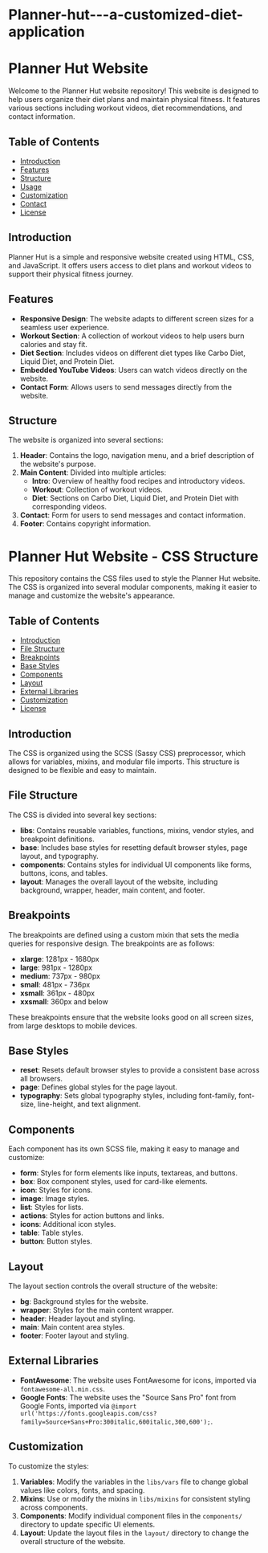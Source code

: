 # Planner-hut---a-customized-diet-application


# Planner Hut Website

Welcome to the Planner Hut website repository! This website is designed to help users organize their diet plans and maintain physical fitness. It features various sections including workout videos, diet recommendations, and contact information.

## Table of Contents

- [Introduction](#introduction)
- [Features](#features)
- [Structure](#structure)
- [Usage](#usage)
- [Customization](#customization)
- [Contact](#contact)
- [License](#license)

## Introduction

Planner Hut is a simple and responsive website created using HTML, CSS, and JavaScript. It offers users access to diet plans and workout videos to support their physical fitness journey.

## Features

- **Responsive Design**: The website adapts to different screen sizes for a seamless user experience.
- **Workout Section**: A collection of workout videos to help users burn calories and stay fit.
- **Diet Section**: Includes videos on different diet types like Carbo Diet, Liquid Diet, and Protein Diet.
- **Embedded YouTube Videos**: Users can watch videos directly on the website.
- **Contact Form**: Allows users to send messages directly from the website.

## Structure

The website is organized into several sections:

1. **Header**: Contains the logo, navigation menu, and a brief description of the website's purpose.
2. **Main Content**: Divided into multiple articles:
   - **Intro**: Overview of healthy food recipes and introductory videos.
   - **Workout**: Collection of workout videos.
   - **Diet**: Sections on Carbo Diet, Liquid Diet, and Protein Diet with corresponding videos.
3. **Contact**: Form for users to send messages and contact information.
4. **Footer**: Contains copyright information.




# Planner Hut Website - CSS Structure

This repository contains the CSS files used to style the Planner Hut website. The CSS is organized into several modular components, making it easier to manage and customize the website's appearance.

## Table of Contents

- [Introduction](#introduction)
- [File Structure](#file-structure)
- [Breakpoints](#breakpoints)
- [Base Styles](#base-styles)
- [Components](#components)
- [Layout](#layout)
- [External Libraries](#external-libraries)
- [Customization](#customization)
- [License](#license)

## Introduction

The CSS is organized using the SCSS (Sassy CSS) preprocessor, which allows for variables, mixins, and modular file imports. This structure is designed to be flexible and easy to maintain.

## File Structure

The CSS is divided into several key sections:

- **libs**: Contains reusable variables, functions, mixins, vendor styles, and breakpoint definitions.
- **base**: Includes base styles for resetting default browser styles, page layout, and typography.
- **components**: Contains styles for individual UI components like forms, buttons, icons, and tables.
- **layout**: Manages the overall layout of the website, including background, wrapper, header, main content, and footer.

## Breakpoints

The breakpoints are defined using a custom mixin that sets the media queries for responsive design. The breakpoints are as follows:

- **xlarge**: 1281px - 1680px
- **large**: 981px - 1280px
- **medium**: 737px - 980px
- **small**: 481px - 736px
- **xsmall**: 361px - 480px
- **xxsmall**: 360px and below

These breakpoints ensure that the website looks good on all screen sizes, from large desktops to mobile devices.

## Base Styles

- **reset**: Resets default browser styles to provide a consistent base across all browsers.
- **page**: Defines global styles for the page layout.
- **typography**: Sets global typography styles, including font-family, font-size, line-height, and text alignment.

## Components

Each component has its own SCSS file, making it easy to manage and customize:

- **form**: Styles for form elements like inputs, textareas, and buttons.
- **box**: Box component styles, used for card-like elements.
- **icon**: Styles for icons.
- **image**: Image styles.
- **list**: Styles for lists.
- **actions**: Styles for action buttons and links.
- **icons**: Additional icon styles.
- **table**: Table styles.
- **button**: Button styles.

## Layout

The layout section controls the overall structure of the website:

- **bg**: Background styles for the website.
- **wrapper**: Styles for the main content wrapper.
- **header**: Header layout and styling.
- **main**: Main content area styles.
- **footer**: Footer layout and styling.

## External Libraries

- **FontAwesome**: The website uses FontAwesome for icons, imported via `fontawesome-all.min.css`.
- **Google Fonts**: The website uses the "Source Sans Pro" font from Google Fonts, imported via `@import url('https://fonts.googleapis.com/css?family=Source+Sans+Pro:300italic,600italic,300,600');`.

## Customization

To customize the styles:

1. **Variables**: Modify the variables in the `libs/vars` file to change global values like colors, fonts, and spacing.
2. **Mixins**: Use or modify the mixins in `libs/mixins` for consistent styling across components.
3. **Components**: Modify individual component files in the `components/` directory to update specific UI elements.
4. **Layout**: Update the layout files in the `layout/` directory to change the overall structure of the website.









